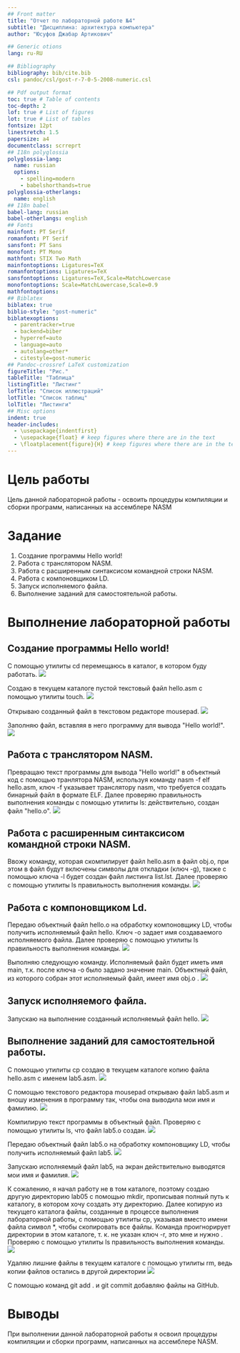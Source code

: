 ```yaml
---
## Front matter
title: "Отчет по лабораторной работе №4"
subtitle: "Дисциплина: архитектура компьютера"
author: "Юсуфов Джабар Артикович"

## Generic otions
lang: ru-RU

## Bibliography
bibliography: bib/cite.bib
csl: pandoc/csl/gost-r-7-0-5-2008-numeric.csl

## Pdf output format
toc: true # Table of contents
toc-depth: 2
lof: true # List of figures
lot: true # List of tables
fontsize: 12pt
linestretch: 1.5
papersize: a4
documentclass: scrreprt
## I18n polyglossia
polyglossia-lang:
  name: russian
  options:
	- spelling=modern
	- babelshorthands=true
polyglossia-otherlangs:
  name: english
## I18n babel
babel-lang: russian
babel-otherlangs: english
## Fonts
mainfont: PT Serif
romanfont: PT Serif
sansfont: PT Sans
monofont: PT Mono
mathfont: STIX Two Math
mainfontoptions: Ligatures=TeX
romanfontoptions: Ligatures=TeX
sansfontoptions: Ligatures=TeX,Scale=MatchLowercase
monofontoptions: Scale=MatchLowercase,Scale=0.9
mathfontoptions:
## Biblatex
biblatex: true
biblio-style: "gost-numeric"
biblatexoptions:
  - parentracker=true
  - backend=biber
  - hyperref=auto
  - language=auto
  - autolang=other*
  - citestyle=gost-numeric
## Pandoc-crossref LaTeX customization
figureTitle: "Рис."
tableTitle: "Таблица"
listingTitle: "Листинг"
lofTitle: "Список иллюстраций"
lotTitle: "Список таблиц"
lolTitle: "Листинги"
## Misc options
indent: true
header-includes:
  - \usepackage{indentfirst}
  - \usepackage{float} # keep figures where there are in the text
  - \floatplacement{figure}{H} # keep figures where there are in the text
---
```


# **Цель работы**

Цель данной лабораторной работы - освоить процедуры компиляции и сборки программ, написанных на ассемблере NASM



# **Задание**

1. Создание программы Hello world!
2. Работа с транслятором NASM.
3. Работа с расширенным синтаксисом командной строки NASM.
4. Работа с компоновщиком LD.
5. Запуск исполняемого файла. 
6. Выполнение заданий для самостоятельной работы.


# **Выполнение лабораторной работы**

## **Создание программы Hello world!**

С помощью утилиты cd перемещаюсь в каталог, в котором буду работать.
![](image/1.jpg)

Создаю в текущем каталоге пустой текстовый файл hello.asm с помощью утилиты touch.
![](image/2.jpg)

Открываю созданный файл в текстовом редакторе mousepad.
![](image/3.jpg)

Заполняю файл, вставляя в него программу для вывода "Hello world!".
![](image/4.jpg)

## **Работа с транслятором NASM.**

Превращаю текст программы для вывода "Hello world!" в объектный код с помощью транлятора NASM, используя команду nasm -f elf hello.asm, ключ -f указывает транслятору nasm, что требуется создать бинарный файл в формате ELF. Далее проверяю правильность выполнения команды с помощью утилиты ls: действительно, создан файл "hello.o".
![](image/5.jpg)

## **Работа с расширенным синтаксисом командной строки NASM.**

Ввожу команду, которая скомпилирует файл hello.asm в файл obj.o, при этом в файл будут включены символы для откладки (ключ -g), также с помощью ключа -l будет создан файл листинга list.lst. Далее проверяю с помощью утилиты ls правильность выполнения команды.
![](image/6.jpg)

## **Работа с компоновщиком Ld.**

Передаю объектный файл hello.o на обработку компоновщику LD, чтобы получить исполняемый файл hello. Ключ -о задает имя создаваемого исполняемого файла. Далее проверяю с помощью утилиты ls правильность выполнения команды.
![](image/7.jpg)

Выполняю следующую команду. Исполняемый файл будет иметь имя main, т.к. после ключа -о было задано значение main. Объектный файл, из которого собран этот исполняемый файл, имеет имя obj.o .
![](image/8.jpg)

## **Запуск исполняемого файла.**

Запускаю на выполнение созданный исполняемый файл hello.
![](image/9.jpg)

## **Выполнение заданий для самостоятельной работы.**

С помощью утилиты cp создаю в текущем каталоге копию файла hello.asm с именем lab5.asm.
![](image/10.jpg)

С помощью текстового редактора mousepad открываю файл lab5.asm и вношу изменения в программу так, чтобы она выводила мои имя и фамилию.
![](image/11.jpg)

Компилирую текст программы в объектный файл. Проверяю с помощью утилиты ls, что файл lab5.o создан.
![](image/12.jpg)

Передаю объектный файл lab5.o на обработку компоновщику LD, чтобы получить исполняемый файл lab5.
![](image/13.jpg)

Запускаю исполняемый файл lab5, на экран действительно выводятся мои имя и фамилия.
![](image/14.jpg)

К сожалению, я начал работу не в том каталоге, поэтому создаю другую директорию lab05 с помощью mkdir, прописывая полный путь к каталогу, в котором хочу создать эту директорию. Далее копирую из текущего каталога файлы, созданные в процессе выполнения лабораторной работы, с помощью утилиты cp, указывая вместо имени файла символ *, чтобы скопировать все файлы. Команда проигнорирует директории в этом каталоге, т. к. не указан ключ -r, это мне и нужно . Проверяю с помощью утилиты ls правильность выполнения команды.
![](image/15.jpg)

Удаляю лишние файлы в текущем каталоге с помощью утилиты rm, ведь копии файлов остались в другой директории
![](image/16.jpg)

С помощью команд git add . и git commit добавляю файлы на GitHub.

# Выводы

При выполнении данной лабораторной работы я освоил процедуры компиляции и сборки программ, написанных на ассемблере NASM.



